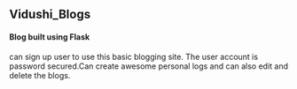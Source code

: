 ## Vidushi_Blogs
####  Blog built using Flask
can sign up user to use this basic blogging site.
The user account is password secured.Can create awesome personal logs and can also edit and delete the blogs.

